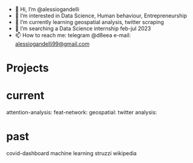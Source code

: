 - 👋 Hi, I’m @alessiogandelli
- 👀 I’m interested in Data Science, Human behaviour, Entrepreneurship
- 🌱 I’m currently learning geospatial analysis, twitter scraping
- 💞️ I’m searching a Data Science internship feb-jul 2023
- 📫 How to reach me: telegram @d8eea e-mail: alessiogandelli99@gmail.com


# Projects 

# current 
attention-analysis: 
feat-network:
geospatial:
twitter analysis:


# past 
covid-dashboard 
machine learning struzzi 
wikipedia 

<!---
alessiogandelli/alessiogandelli is a ✨ special ✨ repository because its `README.md` (this file) appears on your GitHub profile.
You can click the Preview link to take a look at your changes.
--->
